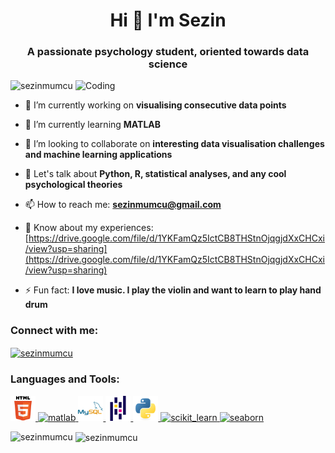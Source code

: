 <h1 align="center">Hi 👋 I'm Sezin</h1>
<h3 align="center">A passionate psychology student, oriented towards data science</h3>
<img align="right" alt="Coding" width="400" src="https://bedatasolutions.com/wp-content/uploads/2023/02/datascience.gif">

<p align="left"> <img src="https://komarev.com/ghpvc/?username=sezinmumcu&label=Profile%20views&color=0e75b6&style=flat" alt="sezinmumcu" /> </p>

- 🔭 I’m currently working on **visualising consecutive data points**

- 🌱 I’m currently learning **MATLAB**

- 👯 I’m looking to collaborate on **interesting data visualisation challenges and machine learning applications**

- 💬 Let's talk about **Python, R, statistical analyses, and any cool psychological theories**

- 📫 How to reach me: **sezinmumcu@gmail.com**

- 📄 Know about my experiences: [https://drive.google.com/file/d/1YKFamQz5IctCB8THStnOjqgjdXxCHCxi/view?usp=sharing](https://drive.google.com/file/d/1YKFamQz5IctCB8THStnOjqgjdXxCHCxi/view?usp=sharing)

- ⚡ Fun fact: **I love music. I play the violin and want to learn to play hand drum**

<h3 align="left">Connect with me:</h3>
<p align="left">
<a href="https://linkedin.com/in/sezinmumcu" target="blank"><img align="center" src="https://raw.githubusercontent.com/rahuldkjain/github-profile-readme-generator/master/src/images/icons/Social/linked-in-alt.svg" alt="sezinmumcu" height="30" width="40" /></a>
</p>

<h3 align="left">Languages and Tools:</h3>
<p align="left"> <a href="https://www.w3.org/html/" target="_blank" rel="noreferrer"> <img src="https://raw.githubusercontent.com/devicons/devicon/master/icons/html5/html5-original-wordmark.svg" alt="html5" width="40" height="40"/> </a> <a href="https://www.mathworks.com/" target="_blank" rel="noreferrer"> <img src="https://upload.wikimedia.org/wikipedia/commons/2/21/Matlab_Logo.png" alt="matlab" width="40" height="40"/> </a> <a href="https://www.mysql.com/" target="_blank" rel="noreferrer"> <img src="https://raw.githubusercontent.com/devicons/devicon/master/icons/mysql/mysql-original-wordmark.svg" alt="mysql" width="40" height="40"/> </a> <a href="https://pandas.pydata.org/" target="_blank" rel="noreferrer"> <img src="https://raw.githubusercontent.com/devicons/devicon/2ae2a900d2f041da66e950e4d48052658d850630/icons/pandas/pandas-original.svg" alt="pandas" width="40" height="40"/> </a> <a href="https://www.python.org" target="_blank" rel="noreferrer"> <img src="https://raw.githubusercontent.com/devicons/devicon/master/icons/python/python-original.svg" alt="python" width="40" height="40"/> </a> <a href="https://scikit-learn.org/" target="_blank" rel="noreferrer"> <img src="https://upload.wikimedia.org/wikipedia/commons/0/05/Scikit_learn_logo_small.svg" alt="scikit_learn" width="40" height="40"/> </a> <a href="https://seaborn.pydata.org/" target="_blank" rel="noreferrer"> <img src="https://seaborn.pydata.org/_images/logo-mark-lightbg.svg" alt="seaborn" width="40" height="40"/> </a> </p>

<p><img align="left" src="https://github-readme-stats.vercel.app/api/top-langs?username=sezinmumcu&show_icons=true&locale=en&layout=compact" alt="sezinmumcu" /></p>

<p>&nbsp;<img align="center" src="https://github-readme-stats.vercel.app/api?username=sezinmumcu&show_icons=true&locale=en" alt="sezinmumcu" /></p>
